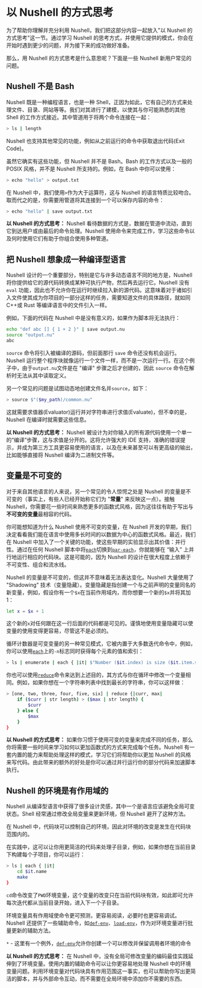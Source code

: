 # 以 Nushell 的方式思考

为了帮助你理解并充分利用 Nushell，我们把这部分内容一起放入"以 Nushell 的方式思考"这一节。通过学习 Nushell 的思考方式，并使用它提供的模式，你会在开始时遇到更少的问题，并为接下来的成功做好准备。

那么，用 Nushell 的方式思考是什么意思呢？下面是一些 Nushell 新用户常见的问题。

## Nushell 不是 Bash

Nushell 既是一种编程语言，也是一种 Shell，正因为如此，它有自己的方式来处理文件、目录、网站等等。我们对其进行了建模，以使其与你可能熟悉的其他 Shell 的工作方式接近。其中管道用于将两个命令连接在一起：

```bash
> ls | length
```

Nushell 也支持其他常见的功能，例如从之前运行的命令中获取退出代码(Exit Code)。

虽然它确实有这些功能，但 Nushell 并不是 Bash。Bash 的工作方式以及一般的 POSIX 风格，并不是 Nushell 所支持的。例如，在 Bash 中你可以使用：

```bash
> echo "hello" > output.txt
```

在 Nushell 中，我们使用`>`作为大于运算符，这与 Nushell 的语言特质比较吻合。取而代之的是，你需要用管道将其连接到一个可以保存内容的命令：

```bash
> echo "hello" | save output.txt
```

**以 Nushell 的方式思考：** Nushell 看待数据的方式是，数据在管道中流动，直到它到达用户或由最后的命令处理。Nushell 使用命令来完成工作，学习这些命令以及何时使用它们有助于你组合使用多种管道。

## 把 Nushell 想象成一种编译型语言

Nushell 设计的一个重要部分，特别是它与许多动态语言不同的地方是，Nushell 将你提供给它的源代码转换成某种可执行产物，然后再去运行它。Nushell 没有 `eval` 功能，因此也不允许你在运行时继续拉入新的源代码。这意味着对于诸如引入文件使其成为你项目的一部分这样的任务，需要知道文件的具体路径，就如同 C++或 Rust 等编译语言中的文件引入一样。

例如，下面的代码在 Nushell 中是没有意义的，如果作为脚本将无法执行：

```bash
echo "def abc [] { 1 + 2 }" | save output.nu
source "output.nu"
abc
```

`source` 命令将引入被编译的源码，但前面那行 `save` 命令还没有机会运行。Nushell 运行整个程序块就像运行一个文件一样，而不是一次运行一行。在这个例子中，由于`output.nu`文件是在 "编译" 步骤之后才创建的，因此 `source` 命令在解析时无法从其中读取定义。

另一个常见的问题是试图动态地创建文件名并`source`，如下：

```bash
> source $"($my_path)/common.nu"
```

这就需要求值器(Evaluator)运行并对字符串进行求值(Evaluate)，但不幸的是，Nushell 在编译时就需要这些信息。

**以 Nushell 的方式思考：** Nushell 被设计为对你输入的所有源代码使用一个单一的“编译”步骤，这与求值是分开的。这将允许强大的 IDE 支持，准确的错误提示，并成为第三方工具更容易使用的语言，以及在未来甚至可以有更高级的输出，比如能够直接将 Nushell 编译为二进制文件等。

## 变量是不可变的

对于来自其他语言的人来说，另一个常见的令人惊愕之处是 Nushell 的变量是不可变的（事实上，有些人已经开始称它们为 "**常量**" 来反映这一点）。接触 Nushell，你需要花一些时间来熟悉更多的函数式风格，因为这往往有助于写出与**不可变的变量**最相容的代码。

你可能想知道为什么 Nushell 使用不可变的变量，在 Nushell 开发的早期，我们决定看看我们能在语言中使用多长时间的以数据为中心的函数式风格。最近，我们在 Nushell 中加入了一个关键的功能，使这些早期的实验显示出其价值：并行性。通过在任何 Nushell 脚本中将[`each`](/book/commands/each.md)切换到[`par-each`](/book/commands/par-each.md)，你就能够在 “输入” 上并行地运行相应的代码块。这是可能的，因为 Nushell 的设计在很大程度上依赖于不可变性、组合和流水线。

Nushell 的变量是不可变的，但这并不意味着无法表达变化。Nushell 大量使用了 "Shadowing" 技术（变量隐藏）。变量隐藏是指创建一个与之前声明的变量同名的新变量，例如，假设你有一个`$x`在当前作用域内，而你想要一个新的`$x`并将其加 1：

```bash
let x = $x + 1
```

这个新的`x`对任何跟在这一行后面的代码都是可见的。谨慎地使用变量隐藏可以使变量的使用变得更容易，尽管这不是必须的。

循环计数器是可变变量的另一种常见模式，它被内置于大多数迭代命令中，例如，你可以使用[`each`](/book/commands/each.md)上的`-n`标志同时获得每个元素的值和索引：

```bash
> ls | enumerate | each { |it| $"Number ($it.index) is size ($it.item.size)" }
```

你也可以使用[`reduce`](/book/commands/reduce.md)命令来达到上述目的，其方式与你在循环中修改一个变量相同。例如，如果你想在一个字符串列表中找到最长的字符串，你可以这样做：

```bash
> [one, two, three, four, five, six] | reduce {|curr, max|
    if ($curr | str length) > ($max | str length) {
        $curr
    } else {
        $max
    }
}
```

**以 Nushell 的方式思考：** 如果你习惯于使用可变的变量来完成不同的任务，那么你将需要一些时间来学习如何以更加函数式的方式来完成每个任务。Nushell 有一套内置的能力来帮助处理这样的模式，学习它们将帮助你以更加 Nushell 的风格来写代码。由此带来的额外的好处是你可以通过并行运行你的部分代码来加速脚本执行。

## Nushell 的环境是有作用域的

Nushell 从编译型语言中获得了很多设计灵感，其中一个是语言应该避免全局可变状态。Shell 经常通过修改全局变量来更新环境，但 Nushell 避开了这种方法。

在 Nushell 中，代码块可以控制自己的环境，因此对环境的改变是发生在代码块范围内的。

在实践中，这可以让你用更简洁的代码来处理子目录，例如，如果你想在当前目录下构建每个子项目，你可以运行：

```bash
> ls | each { |it|
    cd $it.name
    make
}
```

`cd`命令改变了`PWD`环境变量，这个变量的改变只在当前代码块有效，如此即可允许每次迭代都从当前目录开始，进入下一个子目录。

环境变量具有作用域使命令更可预测，更容易阅读，必要时也更容易调试。Nushell 还提供了一些辅助命令，如[`def-env`](/book/commands/def-env.md)、[`load-env`](/book/commands/load-env.md)，作为对环境变量进行批量更新的辅助方法。

`*` - 这里有一个例外，[`def-env`](/book/commands/def-env.md)允许你创建一个可以修改并保留调用者环境的命令

**以 Nushell 的方式思考：** 在 Nushell 中，没有全局可修改变量的编码最佳实践延伸到了环境变量。使用内置的辅助命令可以让你更容易地处理 Nushell 中的环境变量问题。利用环境变量对代码块具有作用范围这一事实，也可以帮助你写出更简洁的脚本，并与外部命令互动，而不需要在全局环境中添加你不需要的东西。
